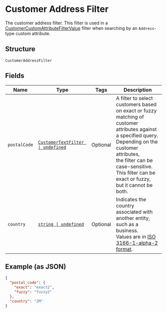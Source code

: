 
# Customer Address Filter

The customer address filter. This filter is used in a [CustomerCustomAttributeFilterValue](../models/customer-custom-attribute-filter-value.md) filter when
searching by an `Address`-type custom attribute.

## Structure

`CustomerAddressFilter`

## Fields

| Name | Type | Tags | Description |
|  --- | --- | --- | --- |
| `postalCode` | [`CustomerTextFilter \| undefined`](../models/customer-text-filter.md) | Optional | A filter to select customers based on exact or fuzzy matching of<br/>customer attributes against a specified query. Depending on the customer attributes,<br/>the filter can be case-sensitive. This filter can be exact or fuzzy, but it cannot be both. |
| `country` | [`string \| undefined`](../models/country.md) | Optional | Indicates the country associated with another entity, such as a business.<br/>Values are in [ISO 3166-1-alpha-2 format](http://www.iso.org/iso/home/standards/country_codes.htm). |

## Example (as JSON)

```json
{
  "postal_code": {
    "exact": "exact2",
    "fuzzy": "fuzzy2"
  },
  "country": "ZM"
}
```

